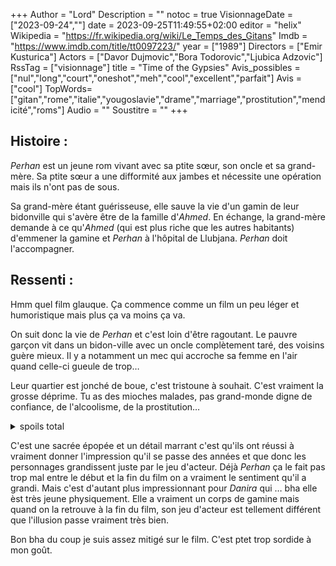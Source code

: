 +++
Author = "Lord"
Description = ""
notoc = true
VisionnageDate = ["2023-09-24",""]
date = 2023-09-25T11:49:55+02:00
editor = "helix"
Wikipedia = "https://fr.wikipedia.org/wiki/Le_Temps_des_Gitans"
Imdb = "https://www.imdb.com/title/tt0097223/"
year = ["1989"]
Directors = ["Emir Kusturica"]
Actors = ["Davor Dujmovic","Bora Todorovic","Ljubica Adzovic"]
RssTag = ["visionnage"]
title = "Time of the Gypsies"
Avis_possibles = ["nul","long","court","oneshot","meh","cool","excellent","parfait"]
Avis = ["cool"] 
TopWords=["gitan","rome","italie","yougoslavie","drame","marriage","prostitution","mendicité","roms"]
Audio = ""
Soustitre = ""
+++
## Histoire : 
*Perhan* est un jeune rom vivant avec sa ptite sœur, son oncle et sa grand-mère.
Sa ptite sœur a une difformité aux jambes et nécessite une opération mais ils n'ont pas de sous.

Sa grand-mère étant guérisseuse, elle sauve la vie d'un gamin de leur bidonville qui s'avère être de la famille d'*Ahmed*.
En échange, la grand-mère demande à ce qu'*Ahmed* (qui est plus riche que les autres habitants) d'emmener la gamine et *Perhan* à l'hôpital de Llubjana.
*Perhan* doit l'accompagner.

## Ressenti :
Hmm quel film glauque.
Ça commence comme un film un peu léger et humoristique mais plus ça va moins ça va.

On suit donc la vie de *Perhan* et c'est loin d'être ragoutant.
Le pauvre garçon vit dans un bidon-ville avec un oncle complètement taré, des voisins guère mieux.
Il y a notamment un mec qui accroche sa femme en l'air quand celle-ci gueule de trop…

Leur quartier est jonché de boue, c'est tristoune à souhait.
C'est vraiment la grosse déprime.
Tu as des mioches malades, pas grand-monde digne de confiance, de l'alcoolisme, de la prostitution…

<details><summary>spoils total</summary>

Rhhhooo sérieux c'est un destin assez horrible.
Donc *Perhan* tombe amoureux d'*Azra* en début de film.
Pas de bol, la mère d'*Azra* n'est pas de cet avis et refuse leur marriage.

*Perhan* part avec sa ptite sœur *Danira* avec *Ahmed* pour l'hôpital.
Ils se promettent de rester ensemble mais arriver sur place *Ahmed* lui dévoile qu'il ne peut pas rester avec elle et qu'il doit se rendre en Italie avec *Ahmed* pour gagner sa croute pour patienter.
La séparation est logiquement douloureuse et déchirante.

Arrivé à Milan, *Perhan* comprend qu'*Ahmed* pousse les gamins à la mendicité, les meufs à la prostitution et les plus grands à divers larcins.
Lui qui souhaitait une vie rangée et legit ça ne lui convient pas.
Il finit par se résoudre à quelques vols pour éviter les violences d'*Ahmed*.

*Ahmed* fait construire deux maisons au bidonville de Skopje, une pour lui et une pour la grand-mère de *Perhan* en plus de payer les soins pour *Danira*.
Mais il se dispute avec ses frêres et fait un AVC et seul *Perhan* prendra soin de lui à ce moment-là.
Ça poussera *Ahmed* à désigner *Perhan* comme le nouveau chef de la bande.

Alors qu'il doit trouver (acheter, hein) des nouveaux mioches pour bosser dans le camp, il profite de son voyage pour retourner voir sa famille au bidonville.
Il découvre qu'en fait une seule maison est construite et qu'*Ahmed* s'est foutu de sa gueule depuis le début.
Il retrouve *Azra* enceinte mais est persuadé qu'il n'est pas le père.
Il propose de se marrier à la condition d'abandonner le bébé car il ne veut pas d'un bâtard et propose un ptit pacson de pognon à la mère.
Cette dernière accepte.

Ils retournent en Italie tous les deux et lors de l'accouchement *Azra* meurre.
(ouai décidément rien ne va dans cette histoire).
La planque de pognon qu'il avait est détruite par une innondation.
Il se retrouve sans femme, sans maison, sans pognon et en plus *Ahmed* disparait sans prévenir.

Il parvient à apprendre qu'*Ahmed* se serait barré avec son mioche à Rome.
Il apprend également que sa sœur *Danira* n'a jamais eu le droit prévu et qu'elle a juste été enlevée par *Ahmed* pour mendier.
(non non ça ne s'améliore toujours pas)

Alors qu'il cherche désespérément *Ahmed* à Rome, il reconnait au loin sa voiture et aperçoit sa ptite sœur en sortir.
Il la retrouve et elle le mène au camp d'*Ahmed* où ils retrouvent *Perhan* (junior, son fils).
Ils s'enfuient ensemble mais *Perhan* sénior les laisse dans le train et retourne au camp.

Bon j'en ai pas parlé auparavant mais il a un pouvoir surnaturel de télékynésie.
C'est pas ultra puissant mais il arrive à faire bouger des canettes, des couverts à distance.
Il s'en sert pour mettre un coup de fourchette à *Ahmed* au beau milieu d'une fête et à trucider un des frangins d'*Ahmed*.
Malheureusement il se fait tirer dessus et … meurt.

---------------

Wow c'est dur.
Et c'est vraiment de plus en plus dur.


</details>

C'est une sacrée épopée et un détail marrant c'est qu'ils ont réussi à vraiment donner l'impression qu'il se passe des années et que donc les personnages grandissent juste par le jeu d'acteur.
Déjà *Perhan* ça le fait pas trop mal entre le début et la fin du film on a vraiment le sentiment qu'il a grandi.
Mais c'est d'autant plus impressionnant pour *Danira* qui … bha elle èst très jeune physiquement.
Elle a vraiment un corps de gamine mais quand on la retrouve à la fin du film, son jeu d'acteur est tellement différent que l'illusion passe vraiment très bien.

Bon bha du coup je suis assez mitigé sur le film.
C'est ptet trop sordide à mon goût.
